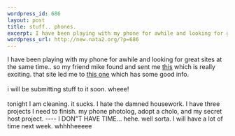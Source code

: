 ```yaml
--- 
wordpress_id: 686
layout: post
title: stuff.. phones.
excerpt: I have been playing with my phone for awhile and looking for great sites at the same time.. so my friend mike found and sent me this which is really exciting. that site led me to this one which has some good info. i will be submitting stuff to it soon. wheee!tonight I am cleaning. i...
wordpress_url: http://new.nata2.org/?p=686
---
```

I have been playing with my phone for awhile and looking for great sites at the same time.. so my friend mike found and sent me <a href="http://www.mobilewhack.com/">this</a> which is really exciting. that site led me to <a href="http://www.russellbeattie.com/notebook/">this one</a> which has some good info. <br/><br/>i will be submitting stuff to it soon. wheee!<br/><br/>tonight I am cleaning. it sucks. I hate the damned housework. I have three projects I need to finish. my phone photolog, adopt a cholo, and my secret host project. ---- I DON"T HAVE TIME... hehe. well sorta. I will have a lot of time next week. whhhheeeee
